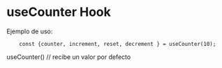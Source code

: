 # useCounter Hook

Ejemplo de uso: 
```
    const {counter, increment, reset, decrement } = useCounter(10);
```

useCounter() // recibe un valor por defecto